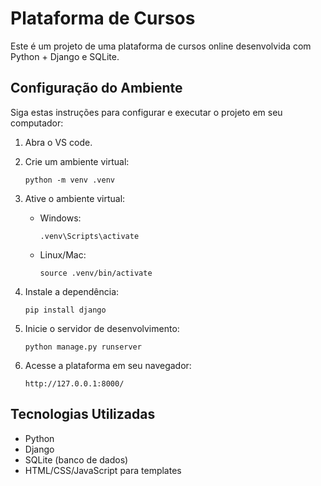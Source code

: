 # Plataforma de Cursos

Este é um projeto de uma plataforma de cursos online desenvolvida com Python + Django e SQLite.

## Configuração do Ambiente

Siga estas instruções para configurar e executar o projeto em seu computador:

1. Abra o VS code.

2. Crie um ambiente virtual:
   ```
   python -m venv .venv
   ```

3. Ative o ambiente virtual:
   - Windows:
     ```
     .venv\Scripts\activate
     ```
   - Linux/Mac:
     ```
     source .venv/bin/activate
     ```

4. Instale a dependência:
   ```
   pip install django
   ```
   
5. Inicie o servidor de desenvolvimento:
   ```
   python manage.py runserver
   ```

6. Acesse a plataforma em seu navegador:
   ```
   http://127.0.0.1:8000/
   ```

## Tecnologias Utilizadas

- Python
- Django
- SQLite (banco de dados)
- HTML/CSS/JavaScript para templates
